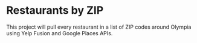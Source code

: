 # Restaurants by ZIP

This project will pull every restaurant in a list of ZIP codes around Olympia
using Yelp Fusion and Google Places APIs.

